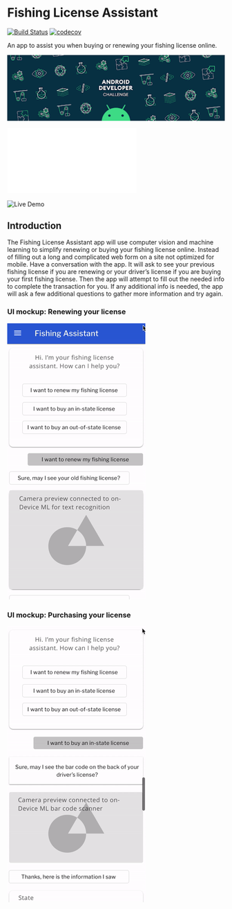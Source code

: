 # Fishing License Assistant
[![Build Status](https://travis-ci.org/ericharlow/fishLicenseAssistant.svg?branch=master)](https://travis-ci.org/ericharlow/fishLicenseAssistant)
[![codecov](https://codecov.io/gh/ericharlow/fishLicenseAssistant/branch/master/graph/badge.svg)](https://codecov.io/gh/ericharlow/fishLicenseAssistant)


An app to assist you when buying or renewing your fishing license online.

![Android Developer Challenge Promo](demo/promo.png)

![Android Developer Challenge - Cover Letter](doc/Android%20Dev%20Challenge%20-%20Cover%20Letter.pdf)

![Live Demo](https://appetize.io/embed/wb152rhfzh5gb1mmvyxuw218t4?device=nexus5&scale=75&orientation=portrait&osVersion=8.1)

## Introduction

The Fishing License Assistant app will use computer vision and machine learning to simplify renewing or buying your fishing license online.
Instead of filling out a long and complicated web form on a site not optimized for mobile.
Have a conversation with the app.
It will ask to see your previous fishing license if you are renewing or your driver’s license if you are buying your first fishing license.
Then the app will attempt to fill out the needed info to complete the transaction for you.
If any additional info is needed, the app will ask a few additional questions to gather more information and try again.

### UI mockup: Renewing your license
![Renew License UI Mockup](demo/demo.gif)

### UI mockup: Purchasing your license
![Buy License UI Mockup](demo/demo2.gif)

